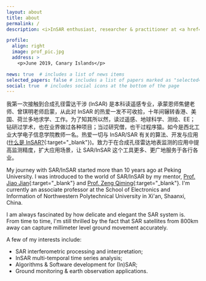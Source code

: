 ```yaml
---
layout: about
title: about
permalink: /
description: <i>InSAR enthusiast, researcher & practitioner at <a href="http://dianzi.nwpu.edu.cn/">SEI</a> of <a href="http://www.nwpu.edu.cn/">NWPU.</a></i>

profile:
  align: right
  image: prof_pic.jpg
  address: >
    <p>June 2019, Canary Islands</p>

news: true  # includes a list of news items
selected_papers: false # includes a list of papers marked as "selected={true}"
social: true  # includes social icons at the bottom of the page
---
```


我第一次接触到合成孔径雷达干涉 (InSAR) 是本科读遥感专业，承蒙恩师焦健老师、曾琪明老师启蒙，从此对 InSAR 的热爱一发不可收拾，十年间辗转香港、美国、荷兰多地求学、工作。为了知其所以然，读过遥感、地球科学、测绘、EE；钻研过学术，也在业界做过各种项目；当过研究僧，也干过程序猿。如今是西北工业大学电子信息学院教师一名。热爱一切与 InSAR/SAR 有关的算法、开发与应用([什么是 InSAR?](https://www.construction.cam.ac.uk/news/sakthy-selvakumaran-tedx-talk){:target="\_blank"})。致力于在合成孔径雷达地表监测的应用中提高监测精度，扩大应用场景，让 SAR/InSAR 这个工具更多、更广地服务于各行各业。

My journey with SAR/InSAR started more than 10 years ago at Peking University. I was introduced to the world of SAR/InSAR by my mentor, [Prof. Jiao Jian](https://sess.pku.edu.cn/english/people/researcharea/remote/270018.htm){:target="\_blank"} and [Prof. Zeng Qiming](https://sess.pku.edu.cn/english/people/researcharea/remote/270016.htm){:target="\_blank"}. I'm currently an associate professor at the School of Electronics and Information of Northwestern Polytechnical University in Xi'an, Shaanxi, China.

I am always fascinated by how delicate and elegant the SAR system is. From time to time, I'm still thrilled by the fact that SAR satellites from 800km away can capture millimeter level ground movement accurately.

A few of my interests include:
  - SAR interferometric processing and interpretation;
  - InSAR multi-temporal time series analysis;
  - Algorithms & Software development for (In)SAR;
  - Ground monitoring & earth observation applications.